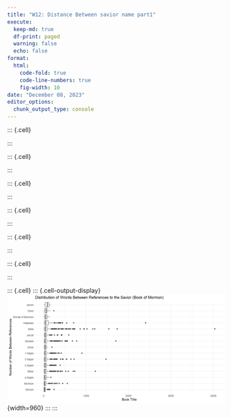 ```yaml
---
title: "W12: Distance Between savior name part1"
execute:
  keep-md: true
  df-print: paged
  warning: false
  echo: false
format:
  html:
    code-fold: true
    code-line-numbers: true
    fig-width: 10
date: "December 08, 2023"
editor_options: 
  chunk_output_type: console
---
```



::: {.cell}

:::

::: {.cell}

:::

::: {.cell}

:::

::: {.cell}

:::

::: {.cell}

:::

::: {.cell}

:::

::: {.cell}
::: {.cell-output-display}
![](Distance_Between_Savior_Name_files/figure-html/unnamed-chunk-7-1.png){width=960}
:::
:::
